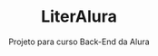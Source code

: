 <h1 align="center"> LiterAlura </h1>
<p align="center"> Projeto para curso Back-End da Alura </p>

<h2></h2>
